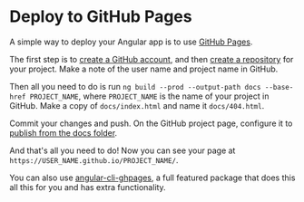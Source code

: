 # Deploy to GitHub Pages

A simple way to deploy your Angular app is to use
[GitHub Pages](https://help.github.com/articles/what-is-github-pages/).

The first step is to [create a GitHub account](https://github.com/join), and then
[create a repository](https://help.github.com/articles/create-a-repo/) for your project.
Make a note of the user name and project name in GitHub.

Then all you need to do is run `ng build --prod --output-path docs --base-href PROJECT_NAME`, where
`PROJECT_NAME` is the name of your project in GitHub.
Make a copy of `docs/index.html` and name it `docs/404.html`.

Commit your changes and push. On the GitHub project page, configure it to
[publish from the docs folder](https://help.github.com/articles/configuring-a-publishing-source-for-github-pages/#publishing-your-github-pages-site-from-a-docs-folder-on-your-master-branch).

And that's all you need to do! Now you can see your page at
`https://USER_NAME.github.io/PROJECT_NAME/`.

You can also use [angular-cli-ghpages](https://github.com/angular-schule/angular-cli-ghpages), a full
featured package that does this all this for you and has extra functionality.
